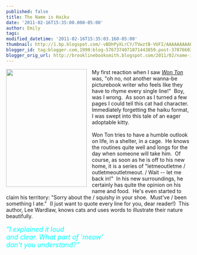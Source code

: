 ```yaml
---
published: false
title: The Name is Haiku
date: '2011-02-16T15:35:00.000-05:00'
author: Emily
tags: 
modified_datetime: '2011-02-16T15:35:03.160-05:00'
thumbnail: http://1.bp.blogspot.com/-vBDhPyXLrCY/TVwztB-VUFI/AAAAAAAAAOM/N7xoKXg-U2w/s72-c/0805089950.jpg
blogger_id: tag:blogger.com,1999:blog-5767374071871443859.post-378766038178603025
blogger_orig_url: http://brooklinebooksmith.blogspot.com/2011/02/name-is-haiku.html
---
```


<div class="separator" style="clear: both; text-align: center;"><a href="http://1.bp.blogspot.com/-vBDhPyXLrCY/TVwztB-VUFI/AAAAAAAAAOM/N7xoKXg-U2w/s1600/0805089950.jpg" imageanchor="1" style="clear: left; cssfloat: left; float: left; margin-bottom: 1em; margin-right: 1em;"><img border="0" height="320" j6="true" src="http://1.bp.blogspot.com/-vBDhPyXLrCY/TVwztB-VUFI/AAAAAAAAAOM/N7xoKXg-U2w/s320/0805089950.jpg" width="220" /></a></div><div style="text-align: left;">My first reaction when I saw <em><a href="http://www.brooklinebooksmith-shop.com/book/9780805089950">Won Ton</a></em> was, "oh no, not another wanna-be picturebook writer who feels like they have to rhyme every single line!"&nbsp; Boy, was I wrong.&nbsp; As soon as I turned a few pages I could tell this cat had character.&nbsp; Immediately forgetting the haiku format, I was swept into this tale of an eager adoptable kitty.&nbsp; <br /><br />Won Ton tries to have a humble outlook on life, in a shelter, in a cage.&nbsp; He knows the routines quite well and longs for the day when someone will take him.&nbsp; Of course, as soon as he is off to his new home, it is a series of "letmeoutletme / outletmeoutletmeout. / Wait -- let me back in!"&nbsp; In his new surroundings, he certainly has quite the opinion on his name and food.&nbsp; He's even started to claim his territory: "Sorry about the / squishy in your shoe.&nbsp; Must've / been something I ate."&nbsp; (I just want to quote every line for you, dear reader!)&nbsp; This author, Lee Wardlaw,&nbsp;knows cats and uses words to illustrate their nature beautifully.<br /><br /><span style="color: cyan; font-size: large;"><em>"I explained it loud<br />and clear. What part of 'meow'<br />don't you understand?"</em></span></div>